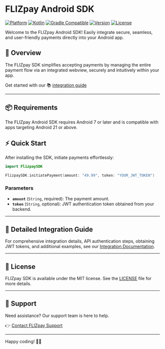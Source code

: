 # FLIZpay Android SDK

[![Platform](https://img.shields.io/badge/platform-Android-green)](https://developer.android.com/)
[![Kotlin](https://img.shields.io/badge/kotlin-1.9.0-purple)](https://kotlinlang.org/)
[![Gradle Compatible](https://img.shields.io/badge/Gradle-compatible-brightgreen)](https://gradle.org/)
[![Version](https://img.shields.io/github/v/tag/yourusername/FLIZpayAndroidSDK)](https://github.com/yourusername/FLIZpayAndroidSDK/releases)
[![License](https://img.shields.io/github/license/yourusername/FLIZpayAndroidSDK)](LICENSE)


Welcome to the FLIZpay Android SDK! Easily integrate secure, seamless, and user-friendly payments directly into your Android app.

## 🚀 Overview

The FLIZpay SDK simplifies accepting payments by managing the entire payment flow via an integrated webview, securely and intuitively within your app.

Get started with our 📚 [integration guide](https://www.docs.flizpay.de/docs/sdk/Installation)

---

## 📦 Requirements

The FLIZpay Android SDK requires Android 7 or later and is compatible with apps targeting Android 21 or above. 

## ⚡️ Quick Start

After installing the SDK, initiate payments effortlessly:

```swift
import FlizpaySDK

FlizpaySDK.initiatePayment(amount: "49.99", token: "YOUR_JWT_TOKEN")
```

### Parameters

- **`amount`** (`String`, required): The payment amount.
- **`token`** (`String`, optional): JWT authentication token obtained from your backend.

---

## 📖 Detailed Integration Guide

For comprehensive integration details, API authentication steps, obtaining JWT tokens, and additional examples, see our [Integration Documentation](https://www.docs.flizpay.de/docs/sdk/Installation).

---

## 📄 License

FLIZpay SDK is available under the MIT license. See the [LICENSE](LICENSE) file for more details.

---

## 🛟 Support

Need assistance? Our support team is here to help.

👉 [Contact FLIZpay Support](https://support.flizpay.de)

---

Happy coding! 🚀🎉
